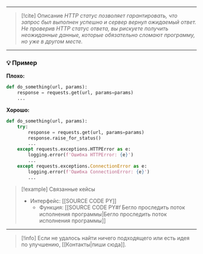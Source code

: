 ***

> [!cite] Описание
>_HTTP статус позволяет гарантировать, что запрос был выполнен успешно и сервер вернул ожидаемый ответ. Не проверив HTTP статус ответа, вы рискуете получить неожиданные данные, которые обязательно сломают программу, но уже в другом месте._

***
### 💡 Пример


**Плохо:**
```python
def do_something(url, params):
	response = requests.get(url, params=params)
	...
```

**Хорошо:**
```python
def do_something(url, params):
	try:
		response = requests.get(url, params=params)
		response.raise_for_status()
		...
	except requests.exceptions.HTTPError as e:
		logging.error(f'Ошибка HTTPError: {e}')
		...
	except requests.exceptions.ConnectionError as e:
		logging.error(f'Ошибка ConnectionError: {e}')
		...
```

> [!example] Связанные кейсы
>- Интерфейс: [[SOURCE CODE PY]]
>	- Функция: [[SOURCE CODE PY#𝑓 Бегло проследить поток исполнения программы|Бегло проследить поток исполнения программы]]

***

> [!info]
> Если не удалось найти ничего подходящего или есть идея по улучшению, [[Контакты|пиши сюда]].
